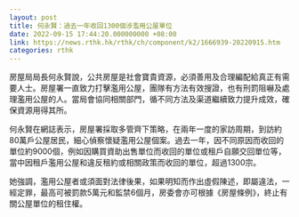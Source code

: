 ```yaml
---
layout: post
title: 何永賢：過去一年收回1300個涉濫用公屋單位
date: 2022-09-15 17:44:20.000000000 +08:00
link: https://news.rthk.hk/rthk/ch/component/k2/1666939-20220915.htm
categories: rthk
---
```


房屋局局長何永賢說，公共房屋是社會寶貴資源，必須善用及合理編配給真正有需要人士。房屋署一直致力打擊濫用公屋，團隊有方法有效搜證，也有刑罰阻嚇及處理濫用公屋的人。當局會協同相關部門，循不同方法及渠道繼續致力提升成效，確保資源用得其所。

何永賢在網誌表示，房屋署採取多管齊下策略，在兩年一度的家訪周期，到訪約80萬戶公屋居民，細心偵察懷疑濫用公屋個案。過去一年，因不同原因而收回的單位約9000個，例如因購買資助出售單位而收回的單位或租戶自願交回單位等，當中因租戶濫用公屋和違反租約或相關政策而收回的單位，超過1300宗。

她強調，濫用公屋者或須面對法律後果，如果明知而作出虛假陳述，即屬違法，一經定罪，最高可被罰款5萬元和監禁6個月，房委會亦可根據《房屋條例》，終止有關公屋單位的租住權。
